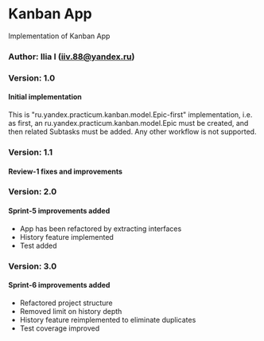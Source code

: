 # Kanban App
Implementation of Kanban App
### Author: Ilia I (iiv.88@yandex.ru)
### Version: 1.0
#### Initial implementation
This is "ru.yandex.practicum.kanban.model.Epic-first" implementation, i.e. as first, an ru.yandex.practicum.kanban.model.Epic must be created, and then related Subtasks must be added. 
Any other workflow is not supported.
### Version: 1.1
#### Review-1 fixes and improvements
### Version: 2.0
#### Sprint-5 improvements added
- App has been refactored by extracting interfaces
- History feature implemented
- Test added
### Version: 3.0
#### Sprint-6 improvements added
- Refactored project structure
- Removed limit on history depth
- History feature reimplemented to eliminate duplicates
- Test coverage improved
